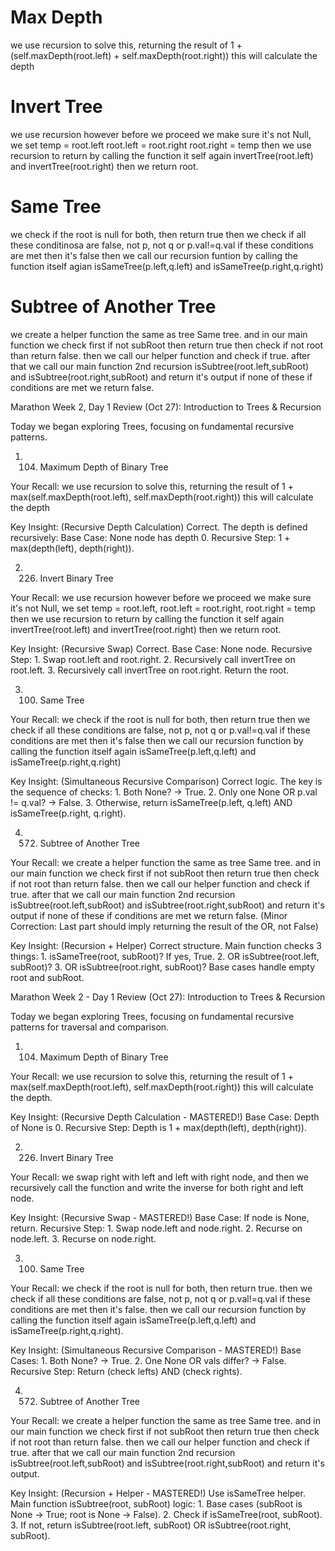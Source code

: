 # Max Depth
we use recursion to solve this, returning the result of 1 + (self.maxDepth(root.left) + self.maxDepth(root.right)) this will calculate the depth 

# Invert Tree
we use recursion however before we proceed we make sure it's not Null,
we set 
temp = root.left
root.left = root.right
root.right = temp
then we use recursion to return by calling the function it self again invertTree(root.left) and invertTree(root.right) then we return root.

# Same Tree

we check if the root is null for both, then return true
then we check if all these conditinosa are false, not p, not q or p.val!=q.val if these conditions are met then it's false
then we call our recursion funtion by calling the function itself agian isSameTree(p.left,q.left) and isSameTree(p.right,q.right)

# Subtree of Another Tree
we create a helper function the same as tree Same tree. and in our main function we check first if not subRoot then return true then check if not root than return false. then we call our helper function and check if true. after that we call our main function 2nd recursion isSubtree(root.left,subRoot) and isSubtree(root.right,subRoot) and return it's output if none of these if conditions are met we return false.



Marathon Week 2, Day 1 Review (Oct 27): Introduction to Trees & Recursion

Today we began exploring Trees, focusing on fundamental recursive patterns.

1. 104. Maximum Depth of Binary Tree

Your Recall: we use recursion to solve this, returning the result of 1 + max(self.maxDepth(root.left), self.maxDepth(root.right)) this will calculate the depth

Key Insight: (Recursive Depth Calculation) Correct. The depth is defined recursively: Base Case: None node has depth 0. Recursive Step: 1 + max(depth(left), depth(right)).

2. 226. Invert Binary Tree

Your Recall: we use recursion however before we proceed we make sure it's not Null, we set temp = root.left, root.left = root.right, root.right = temp then we use recursion to return by calling the function it self again invertTree(root.left) and invertTree(root.right) then we return root.

Key Insight: (Recursive Swap) Correct. Base Case: None node. Recursive Step: 1. Swap root.left and root.right. 2. Recursively call invertTree on root.left. 3. Recursively call invertTree on root.right. Return the root.

3. 100. Same Tree

Your Recall: we check if the root is null for both, then return true then we check if all these conditions are false, not p, not q or p.val!=q.val if these conditions are met then it's false then we call our recursion function by calling the function itself again isSameTree(p.left,q.left) and isSameTree(p.right,q.right)

Key Insight: (Simultaneous Recursive Comparison) Correct logic. The key is the sequence of checks: 1. Both None? -> True. 2. Only one None OR p.val != q.val? -> False. 3. Otherwise, return isSameTree(p.left, q.left) AND isSameTree(p.right, q.right).

4. 572. Subtree of Another Tree

Your Recall: we create a helper function the same as tree Same tree. and in our main function we check first if not subRoot then return true then check if not root than return false. then we call our helper function and check if true. after that we call our main function 2nd recursion isSubtree(root.left,subRoot) and isSubtree(root.right,subRoot) and return it's output if none of these if conditions are met we return false. (Minor Correction: Last part should imply returning the result of the OR, not False)

Key Insight: (Recursion + Helper) Correct structure. Main function checks 3 things: 1. isSameTree(root, subRoot)? If yes, True. 2. OR isSubtree(root.left, subRoot)? 3. OR isSubtree(root.right, subRoot)? Base cases handle empty root and subRoot.



Marathon Week 2 - Day 1 Review (Oct 27): Introduction to Trees & Recursion

Today we began exploring Trees, focusing on fundamental recursive patterns for traversal and comparison.

1. 104. Maximum Depth of Binary Tree

Your Recall: we use recursion to solve this, returning the result of 1 + max(self.maxDepth(root.left), self.maxDepth(root.right)) this will calculate the depth.

Key Insight: (Recursive Depth Calculation - MASTERED!) Base Case: Depth of None is 0. Recursive Step: Depth is 1 + max(depth(left), depth(right)).

2. 226. Invert Binary Tree

Your Recall: we swap right with left and left with right node, and then we recursively call the function and write the inverse for both right and left node.

Key Insight: (Recursive Swap - MASTERED!) Base Case: If node is None, return. Recursive Step: 1. Swap node.left and node.right. 2. Recurse on node.left. 3. Recurse on node.right.

3. 100. Same Tree

Your Recall: we check if the root is null for both, then return true. then we check if all these conditions are false, not p, not q or p.val!=q.val if these conditions are met then it's false. then we call our recursion function by calling the function itself again isSameTree(p.left,q.left) and isSameTree(p.right,q.right).

Key Insight: (Simultaneous Recursive Comparison - MASTERED!) Base Cases: 1. Both None? -> True. 2. One None OR vals differ? -> False. Recursive Step: Return (check lefts) AND (check rights).

4. 572. Subtree of Another Tree

Your Recall: we create a helper function the same as tree Same tree. and in our main function we check first if not subRoot then return true then check if not root than return false. then we call our helper function and check if true. after that we call our main function 2nd recursion isSubtree(root.left,subRoot) and isSubtree(root.right,subRoot) and return it's output.

Key Insight: (Recursion + Helper - MASTERED!) Use isSameTree helper. Main function isSubtree(root, subRoot) logic: 1. Base cases (subRoot is None -> True; root is None -> False). 2. Check if isSameTree(root, subRoot). 3. If not, return isSubtree(root.left, subRoot) OR isSubtree(root.right, subRoot).